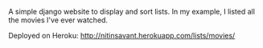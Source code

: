 A simple django website to display and sort lists. In my example, I listed all the movies I've ever watched.

Deployed on Heroku: http://nitinsavant.herokuapp.com/lists/movies/
